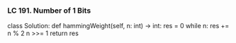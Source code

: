 ### LC 191. Number of 1 Bits
class Solution:
    def hammingWeight(self, n: int) -> int:
        res = 0
        while n:
            res += n % 2
            n >>= 1
        return res